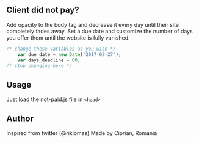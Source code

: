 ## Client did not pay?


Add opacity to the body tag and decrease it every day until their site completely fades away. Set a due date and customize the number of days you offer them until the website is fully vanished. 


```javascript
/* change these variables as you wish */
	var due_date = new Date('2017-02-27');
	var days_deadline = 60;
/* stop changing here */
```

## Usage
Just load the not-paid.js file in ```<head>```

## Author

Inspired from twitter (@riklomas)
Made by Ciprian, Romania
